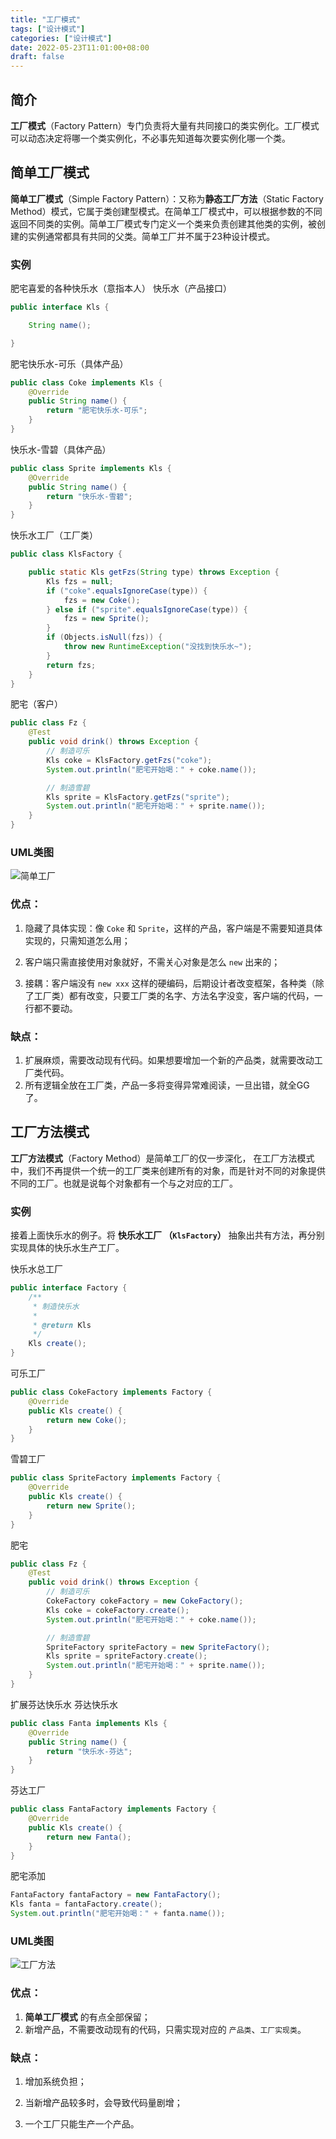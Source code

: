 ```yaml
---
title: "工厂模式"
tags: ["设计模式"]
categories: ["设计模式"]
date: 2022-05-23T11:01:00+08:00
draft: false
---
```


## 简介

**工厂模式**（Factory Pattern）专门负责将大量有共同接口的类实例化。工厂模式可以动态决定将哪一个类实例化，不必事先知道每次要实例化哪一个类。

## 简单工厂模式

**简单工厂模式**（Simple Factory Pattern）：又称为**静态工厂方法**（Static Factory Method）模式，它属于类创建型模式。在简单工厂模式中，可以根据参数的不同返回不同类的实例。简单工厂模式专门定义一个类来负责创建其他类的实例，被创建的实例通常都具有共同的父类。简单工厂并不属于23种设计模式。

### 实例

肥宅喜爱的各种快乐水（意指本人）
快乐水（产品接口）

```java
public interface Kls {

    String name();

}
```

肥宅快乐水-可乐（具体产品）

```java
public class Coke implements Kls {
    @Override
    public String name() {
        return "肥宅快乐水-可乐";
    }
}
```

快乐水-雪碧（具体产品）

```java
public class Sprite implements Kls {
    @Override
    public String name() {
        return "快乐水-雪碧";
    }
}
```

快乐水工厂（工厂类）

```java
public class KlsFactory {

    public static Kls getFzs(String type) throws Exception {
        Kls fzs = null;
        if ("coke".equalsIgnoreCase(type)) {
            fzs = new Coke();
        } else if ("sprite".equalsIgnoreCase(type)) {
            fzs = new Sprite();
        }
        if (Objects.isNull(fzs)) {
            throw new RuntimeException("没找到快乐水~");
        }
        return fzs;
    }
}
```

肥宅（客户）

```java
public class Fz {
    @Test
    public void drink() throws Exception {
        // 制造可乐
        Kls coke = KlsFactory.getFzs("coke");
        System.out.println("肥宅开始喝：" + coke.name());

        // 制造雪碧
        Kls sprite = KlsFactory.getFzs("sprite");
        System.out.println("肥宅开始喝：" + sprite.name());
    }
}
```

### UML类图

![简单工厂](https://user-gold-cdn.xitu.io/2019/2/21/1690f980b482799e?w=872&h=316&f=png&s=8610)

### 优点：

1. 隐藏了具体实现：像 `Coke` 和 `Sprite`，这样的产品，客户端是不需要知道具体实现的，只需知道怎么用；

2. 客户端只需直接使用对象就好，不需关心对象是怎么 `new` 出来的；

3. 接耦：客户端没有 `new xxx` 这样的硬编码，后期设计者改变框架，各种类（除了工厂类）都有改变，只要工厂类的名字、方法名字没变，客户端的代码，一行都不要动。

### 缺点：

1. 扩展麻烦，需要改动现有代码。如果想要增加一个新的产品类，就需要改动工厂类代码。
2. 所有逻辑全放在工厂类，产品一多将变得异常难阅读，一旦出错，就全GG了。

## 工厂方法模式

**工厂方法模式**（Factory Method）是简单工厂的仅一步深化， 在工厂方法模式中，我们不再提供一个统一的工厂类来创建所有的对象，而是针对不同的对象提供不同的工厂。也就是说每个对象都有一个与之对应的工厂。

### 实例

接着上面快乐水的例子。将 **快乐水工厂 （`KlsFactory`）** 抽象出共有方法，再分别实现具体的快乐水生产工厂。

快乐水总工厂

```java
public interface Factory {
    /**
     * 制造快乐水
     *
     * @return Kls
     */
    Kls create();
}
```

可乐工厂

```java
public class CokeFactory implements Factory {
    @Override
    public Kls create() {
        return new Coke();
    }
}
```

雪碧工厂

```java
public class SpriteFactory implements Factory {
    @Override
    public Kls create() {
        return new Sprite();
    }
}
```

肥宅

```java
public class Fz {
    @Test
    public void drink() throws Exception {
        // 制造可乐
        CokeFactory cokeFactory = new CokeFactory();
        Kls coke = cokeFactory.create();
        System.out.println("肥宅开始喝：" + coke.name());

        // 制造雪碧
        SpriteFactory spriteFactory = new SpriteFactory();
        Kls sprite = spriteFactory.create();
        System.out.println("肥宅开始喝：" + sprite.name());
    }
}
```

扩展芬达快乐水
芬达快乐水

```java
public class Fanta implements Kls {
    @Override
    public String name() {
        return "快乐水-芬达";
    }
}
```

芬达工厂

```java
public class FantaFactory implements Factory {
    @Override
    public Kls create() {
        return new Fanta();
    }
}
```

肥宅添加

```java
FantaFactory fantaFactory = new FantaFactory();
Kls fanta = fantaFactory.create();
System.out.println("肥宅开始喝：" + fanta.name());
```

### UML类图

![工厂方法](https://user-gold-cdn.xitu.io/2019/2/21/1690fa01190b8d58?w=1229&h=368&f=png&s=12672)

### 优点：

1. **简单工厂模式** 的有点全部保留；
2. 新增产品，不需要改动现有的代码，只需实现对应的 `产品类`、`工厂实现类`。

### 缺点：

1. 增加系统负担；

2. 当新增产品较多时，会导致代码量剧增；

3. 一个工厂只能生产一个产品。

